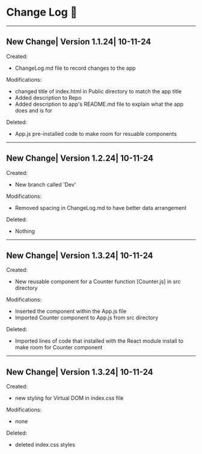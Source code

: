 # Change Log :notebook:
--------------------------------------

## New Change| Version 1.1.24| 10-11-24

Created:
- ChangeLog.md file to record changes to the app

Modifications:
- changed title of index.html in Public directory to match the app title
- Added description to Repo 
- Added description to app's README.md file to explain what the app does and is for

Deleted:
- App.js pre-installed code to make room for resuable components
--------------------------------------
## New Change| Version 1.2.24| 10-11-24

Created:
- New branch called 'Dev'

Modifications:
- Removed spacing in ChangeLog.md to have better data arrangement

Deleted: 
- Nothing
---------------------------------------
## New Change| Version 1.3.24| 10-11-24

Created:
- New reusable component for a Counter function [Counter.js] in src directory

Modifications:
- Inserted the component within the App.js file
- Imported Counter component to App.js from src directory

Deleted:
- Imported lines of code that installed with the React module install to make room for Counter component
---------------------------------------
## New Change| Version 1.3.24| 10-11-24

Created:
- new styling for Virtual DOM in index.css file

Modifications:
- none

Deleted:
- deleted index.css styles 